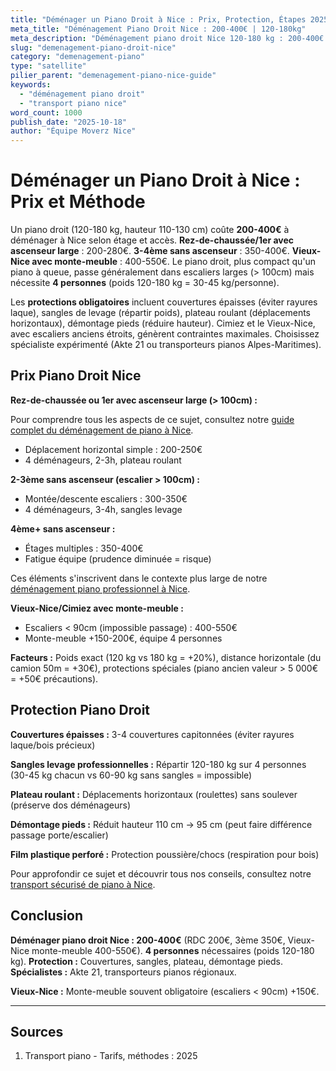 ```yaml
---
title: "Déménager un Piano Droit à Nice : Prix, Protection, Étapes 2025"
meta_title: "Déménagement Piano Droit Nice : 200-400€ | 120-180kg"
meta_description: "Déménagement piano droit Nice 120-180 kg : 200-400€ (RDC-3ème), +150€ monte-meuble Vieux-Nice. Protection, démontage pieds. Spécialistes. Guide."
slug: "demenagement-piano-droit-nice"
category: "demenagement-piano"
type: "satellite"
pilier_parent: "demenagement-piano-nice-guide"
keywords:
  - "déménagement piano droit"
  - "transport piano nice"
word_count: 1000
publish_date: "2025-10-18"
author: "Équipe Moverz Nice"
---
```


# Déménager un Piano Droit à Nice : Prix et Méthode

Un piano droit (120-180 kg, hauteur 110-130 cm) coûte **200-400€** à déménager à Nice selon étage et accès. **Rez-de-chaussée/1er avec ascenseur large** : 200-280€. **3-4ème sans ascenseur** : 350-400€. **Vieux-Nice avec monte-meuble** : 400-550€. Le piano droit, plus compact qu'un piano à queue, passe généralement dans escaliers larges (> 100cm) mais nécessite **4 personnes** (poids 120-180 kg = 30-45 kg/personne).

Les **protections obligatoires** incluent couvertures épaisses (éviter rayures laque), sangles de levage (répartir poids), plateau roulant (déplacements horizontaux), démontage pieds (réduire hauteur). Cimiez et le Vieux-Nice, avec escaliers anciens étroits, génèrent contraintes maximales. Choisissez spécialiste expérimenté (Akte 21 ou transporteurs pianos Alpes-Maritimes).

## Prix Piano Droit Nice

**Rez-de-chaussée ou 1er avec ascenseur large (> 100cm) :**

Pour comprendre tous les aspects de ce sujet, consultez notre [guide complet du déménagement de piano à Nice](/blog/piano/demenagement-piano-nice-guide).

- Déplacement horizontal simple : 200-250€
- 4 déménageurs, 2-3h, plateau roulant

**2-3ème sans ascenseur (escalier > 100cm) :**
- Montée/descente escaliers : 300-350€
- 4 déménageurs, 3-4h, sangles levage

**4ème+ sans ascenseur :**
- Étages multiples : 350-400€
- Fatigue équipe (prudence diminuée = risque)


Ces éléments s'inscrivent dans le contexte plus large de notre [déménagement piano professionnel à Nice](/blog/piano/demenagement-piano-nice-guide).

**Vieux-Nice/Cimiez avec monte-meuble :**
- Escaliers < 90cm (impossible passage) : 400-550€
- Monte-meuble +150-200€, équipe 4 personnes

**Facteurs :** Poids exact (120 kg vs 180 kg = +20%), distance horizontale (du camion 50m = +30€), protections spéciales (piano ancien valeur > 5 000€ = +50€ précautions).

## Protection Piano Droit

**Couvertures épaisses :** 3-4 couvertures capitonnées (éviter rayures laque/bois précieux)

**Sangles levage professionnelles :** Répartir 120-180 kg sur 4 personnes (30-45 kg chacun vs 60-90 kg sans sangles = impossible)

**Plateau roulant :** Déplacements horizontaux (roulettes) sans soulever (préserve dos déménageurs)

**Démontage pieds :** Réduit hauteur 110 cm → 95 cm (peut faire différence passage porte/escalier)

**Film plastique perforé :** Protection poussière/chocs (respiration pour bois)


Pour approfondir ce sujet et découvrir tous nos conseils, consultez notre [transport sécurisé de piano à Nice](/blog/piano/demenagement-piano-nice-guide).

## Conclusion

**Déménager piano droit Nice : 200-400€** (RDC 200€, 3ème 350€, Vieux-Nice monte-meuble 400-550€). **4 personnes** nécessaires (poids 120-180 kg). **Protection :** Couvertures, sangles, plateau, démontage pieds. **Spécialistes :** Akte 21, transporteurs pianos régionaux.

**Vieux-Nice :** Monte-meuble souvent obligatoire (escaliers < 90cm) +150€.

---

## Sources

1. Transport piano - Tarifs, méthodes : 2025


